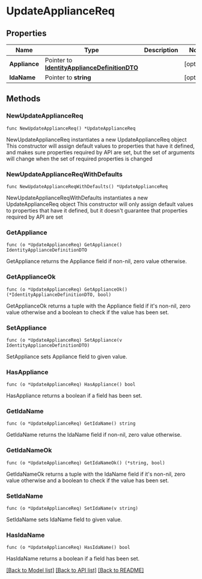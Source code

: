 # UpdateApplianceReq

## Properties

Name | Type | Description | Notes
------------ | ------------- | ------------- | -------------
**Appliance** | Pointer to [**IdentityApplianceDefinitionDTO**](IdentityApplianceDefinitionDTO.md) |  | [optional] 
**IdaName** | Pointer to **string** |  | [optional] 

## Methods

### NewUpdateApplianceReq

`func NewUpdateApplianceReq() *UpdateApplianceReq`

NewUpdateApplianceReq instantiates a new UpdateApplianceReq object
This constructor will assign default values to properties that have it defined,
and makes sure properties required by API are set, but the set of arguments
will change when the set of required properties is changed

### NewUpdateApplianceReqWithDefaults

`func NewUpdateApplianceReqWithDefaults() *UpdateApplianceReq`

NewUpdateApplianceReqWithDefaults instantiates a new UpdateApplianceReq object
This constructor will only assign default values to properties that have it defined,
but it doesn't guarantee that properties required by API are set

### GetAppliance

`func (o *UpdateApplianceReq) GetAppliance() IdentityApplianceDefinitionDTO`

GetAppliance returns the Appliance field if non-nil, zero value otherwise.

### GetApplianceOk

`func (o *UpdateApplianceReq) GetApplianceOk() (*IdentityApplianceDefinitionDTO, bool)`

GetApplianceOk returns a tuple with the Appliance field if it's non-nil, zero value otherwise
and a boolean to check if the value has been set.

### SetAppliance

`func (o *UpdateApplianceReq) SetAppliance(v IdentityApplianceDefinitionDTO)`

SetAppliance sets Appliance field to given value.

### HasAppliance

`func (o *UpdateApplianceReq) HasAppliance() bool`

HasAppliance returns a boolean if a field has been set.

### GetIdaName

`func (o *UpdateApplianceReq) GetIdaName() string`

GetIdaName returns the IdaName field if non-nil, zero value otherwise.

### GetIdaNameOk

`func (o *UpdateApplianceReq) GetIdaNameOk() (*string, bool)`

GetIdaNameOk returns a tuple with the IdaName field if it's non-nil, zero value otherwise
and a boolean to check if the value has been set.

### SetIdaName

`func (o *UpdateApplianceReq) SetIdaName(v string)`

SetIdaName sets IdaName field to given value.

### HasIdaName

`func (o *UpdateApplianceReq) HasIdaName() bool`

HasIdaName returns a boolean if a field has been set.


[[Back to Model list]](../README.md#documentation-for-models) [[Back to API list]](../README.md#documentation-for-api-endpoints) [[Back to README]](../README.md)


